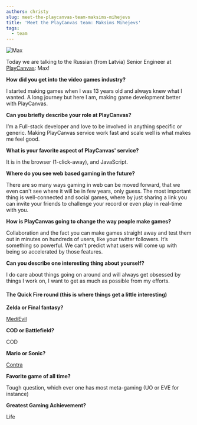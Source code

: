```yaml
---
authors: christy
slug: meet-the-playcanvas-team-maksims-mihejevs
title: 'Meet the PlayCanvas team: Maksims Mihejevs'
tags:
  - team
---
```


![Max](/img/team-max-2014.png)

Today we are talking to the Russian (from Latvia) Senior Engineer at [PlayCanvas](https://playcanvas.com): Max!

<!-- truncate -->

**How did you get into the video games industry?**

I started making games when I was 13 years old and always knew what I wanted. A long journey but here I am, making game development better with PlayCanvas.

**Can you briefly describe your role at PlayCanvas?**

I’m a Full-stack developer and love to be involved in anything specific or generic. Making PlayCanvas service work fast and scale well is what makes me feel good.

**What is your favorite aspect of PlayCanvas' service?**

It is in the browser (1-click-away), and JavaScript.

**Where do you see web based gaming in the future?**

There are so many ways gaming in web can be moved forward, that we even can't see where it will be in few years, only guess. The most important thing is well-connected and social games, where by just sharing a link you can invite your friends to challenge your record or even play in real-time with you.

**How is PlayCanvas going to change the way people make games?**

Collaboration and the fact you can make games straight away and test them out in minutes on hundreds of users, like your twitter followers. It’s something so powerful. We can't predict what users will come up with being so accelerated by those features.

**Can you describe one interesting thing about yourself?**

I do care about things going on around and will always get obsessed by things I work on, I want to get as much as possible from my efforts.

#### The Quick Fire round (this is where things get a little interesting)

**Zelda or Final fantasy?**

[MediEvil](<https://en.wikipedia.org/wiki/MediEvil_(1998_video_game)>)

**COD or Battlefield?**

COD

**Mario or Sonic?**

[Contra](<https://en.wikipedia.org/wiki/Contra_(video_game)>)

**Favorite game of all time?**

Tough question, which ever one has most meta-gaming (UO or EVE for instance)

**Greatest Gaming Achievement?**

Life
